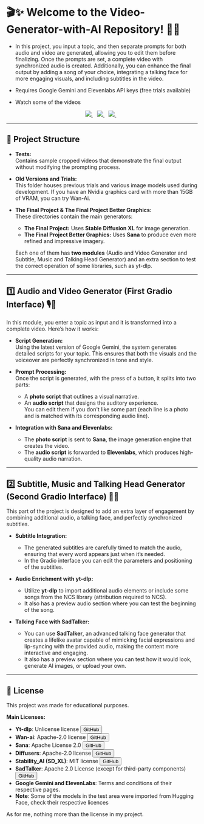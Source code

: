 # 🎬✨ Welcome to the Video-Generator-with-AI Repository! 🚀🌟

- In this project, you input a topic, and then separate prompts for both audio and video are generated, allowing you to edit them before finalizing. Once the prompts are set, a complete video with synchronized audio is created. Additionally, you can enhance the final output by adding a song of your choice, integrating a talking face for more engaging visuals, and including subtitles in the video.

- Requires Google Gemini and Elevenlabs API keys (free trials available)



- Watch some of the videos 
<div align="center">
  <a href="https://igna-s.github.io/Video-Generator-with-AI/Previews/video_preview.html" target="_blank">
    <img src="https://img.shields.io/static/v1?label=Watch&message=Video_I&color=yellow&logo=youtube">
  </a> &ensp;
  <a href="https://igna-s.github.io/Video-Generator-with-AI/Previews/video_previewII.html" target="_blank">
    <img src="https://img.shields.io/static/v1?label=Watch&message=Video_II&color=blue&logo=youtube">
  </a> &ensp;
  <a href="https://igna-s.github.io/Video-Generator-with-AI/Previews/video_previewIII.html" target="_blank">
    <img src="https://img.shields.io/static/v1?label=Watch&message=Video_III&color=orange&logo=youtube">
  </a> &ensp;
</div>


---

## 📂 Project Structure

- **Tests:**  
  Contains sample cropped videos that demonstrate the final output without modifying the prompting process.

- **Old Versions and Trials:**  
  This folder houses previous trials and various image models used during development. If you have an Nvidia graphics card with more than 15GB of VRAM, you can try Wan-Ai.

- **The Final Project & The Final Project Better Graphics:**  
  These directories contain the main generators:
  - **The Final Project:** Uses **Stable Diffusion XL** for image generation.
  - **The Final Project Better Graphics:** Uses **Sana** to produce even more refined and impressive imagery.
  
  Each one of them has **two modules** (Audio and Video Generator and Subtitle, Music and Talking Head Generator) and an extra section to test the correct operation of some libraries, such as yt-dlp.

---

## 1️⃣ Audio and Video Generator (First Gradio Interface) 🎙️📸

In this module, you enter a topic as input and it is transformed into a complete video. Here’s how it works:

- **Script Generation:**  
  Using the latest version of Google Gemini, the system generates detailed scripts for your topic. This ensures that both the visuals and the voiceover are perfectly synchronized in tone and style.

- **Prompt Processing:**  
  Once the script is generated, with the press of a button, it splits into two parts:
  - A **photo script** that outlines a visual narrative.
  - An **audio script** that designs the auditory experience.  
  You can edit them if you don't like some part (each line is a photo and is matched with its corresponding audio line).

- **Integration with Sana and Elevenlabs:**  
  - The **photo script** is sent to **Sana**, the image generation engine that creates the video.
  - The **audio script** is forwarded to **Elevenlabs**, which produces high-quality audio narration.

---

## 2️⃣ Subtitle, Music and Talking Head Generator (Second Gradio Interface) 💬📜

This part of the project is designed to add an extra layer of engagement by combining additional audio, a talking face, and perfectly synchronized subtitles.

- **Subtitle Integration:**  
  - The generated subtitles are carefully timed to match the audio, ensuring that every word appears just when it’s needed.
  - In the Gradio interface you can edit the parameters and positioning of the subtitles.

- **Audio Enrichment with yt-dlp:**  
  - Utilize **yt-dlp** to import additional audio elements or include some songs from the NCS library (attribution required to NCS).
  - It also has a preview audio section where you can test the beginning of the song.

- **Talking Face with SadTalker:**  
  - You can use **SadTalker**, an advanced talking face generator that creates a lifelike avatar capable of mimicking facial expressions and lip-syncing with the provided audio, making the content more interactive and engaging.
  - It also has a preview section where you can test how it would look, generate AI images, or upload your own.

---

## 📜 License

This project was made for educational purposes.

**Main Licenses:**

- **Yt-dlp**: Unlicense license [<button>GitHub</button>](https://github.com/yt-dlp/yt-dlp)
- **Wan-ai**: Apache-2.0 license [<button>GitHub</button>](https://github.com/Wan-Video/Wan2.1)
- **Sana**: Apache License 2.0 [<button>GitHub</button>](https://github.com/Wan-Video/Wan2.1)
- **Diffusers**: Apache-2.0 license [<button>GitHub</button>](https://github.com/huggingface/diffusers)
- **Stability_AI (SD_XL)**: MIT license [<button>GitHub</button>](https://github.com/Stability-AI/generative-models)
- **SadTalker**: Apache 2.0 License (except for third-party components) [<button>GitHub</button>](https://github.com/OpenTalker/SadTalker?tab=License-1-ov-file#readme)
- **Google Gemini and ElevenLabs**: Terms and conditions of their respective pages.
- **Note**: Some of the models in the test area were imported from Hugging Face, check their respective licences


As for me, nothing more than the license in my project.


